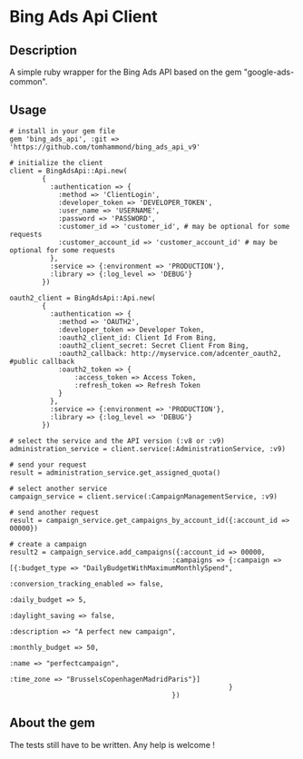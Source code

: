 Bing Ads Api Client
=============

Description
-------------
A simple ruby wrapper for the Bing Ads API based on the gem "google-ads-common".

Usage
-------------

    # install in your gem file
    gem 'bing_ads_api', :git => 'https://github.com/tomhammond/bing_ads_api_v9'

    # initialize the client
    client = BingAdsApi::Api.new(
            {
              :authentication => {
                :method => 'ClientLogin',
                :developer_token => 'DEVELOPER_TOKEN',
                :user_name => 'USERNAME',
                :password => 'PASSWORD',
                :customer_id => 'customer_id', # may be optional for some requests
                :customer_account_id => 'customer_account_id' # may be optional for some requests
              },
              :service => {:environment => 'PRODUCTION'},
              :library => {:log_level => 'DEBUG'}
            })
            
    oauth2_client = BingAdsApi::Api.new(
            {
              :authentication => {
                :method => 'OAUTH2',
                :developer_token => Developer Token,
                :oauth2_client_id: Client Id From Bing,
                :oauth2_client_secret: Secret Client From Bing,
                :oauth2_callback: http://myservice.com/adcenter_oauth2, #public callback
                :oauth2_token => {
                    :access_token => Access Token,
                    :refresh_token => Refresh Token
                }
              },
              :service => {:environment => 'PRODUCTION'},
              :library => {:log_level => 'DEBUG'}
            })     

    # select the service and the API version (:v8 or :v9)
    administration_service = client.service(:AdministrationService, :v9)

    # send your request
    result = administration_service.get_assigned_quota()

    # select another service
    campaign_service = client.service(:CampaignManagementService, :v9)

    # send another request
    result = campaign_service.get_campaigns_by_account_id({:account_id => 00000})

    # create a campaign
    result2 = campaign_service.add_campaigns({:account_id => 00000,
                                            :campaigns => {:campaign => [{:budget_type => "DailyBudgetWithMaximumMonthlySpend",
                                                                          :conversion_tracking_enabled => false,
                                                                          :daily_budget => 5,
                                                                          :daylight_saving => false,
                                                                          :description => "A perfect new campaign",
                                                                          :monthly_budget => 50,
                                                                          :name => "perfectcampaign",
                                                                          :time_zone => "BrusselsCopenhagenMadridParis"}]
                                                          }
                                            })

About the gem
-------------
The tests still have to be written.
Any help is welcome !
